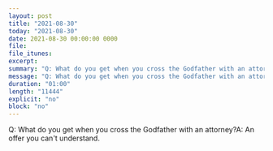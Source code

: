 ```yaml
---
layout: post
title: "2021-08-30"
today: "2021-08-30"
date: 2021-08-30 00:00:00 0000
file:
file_itunes:
excerpt:
summary: "Q: What do you get when you cross the Godfather with an attorney?A: An offer you can't understand."
message: "Q: What do you get when you cross the Godfather with an attorney?A: An offer you can't understand."
duration: "01:00"
length: "11444"
explicit: "no"
block: "no"
---
```

Q: What do you get when you cross the Godfather with an attorney?A: An offer you can't understand.

